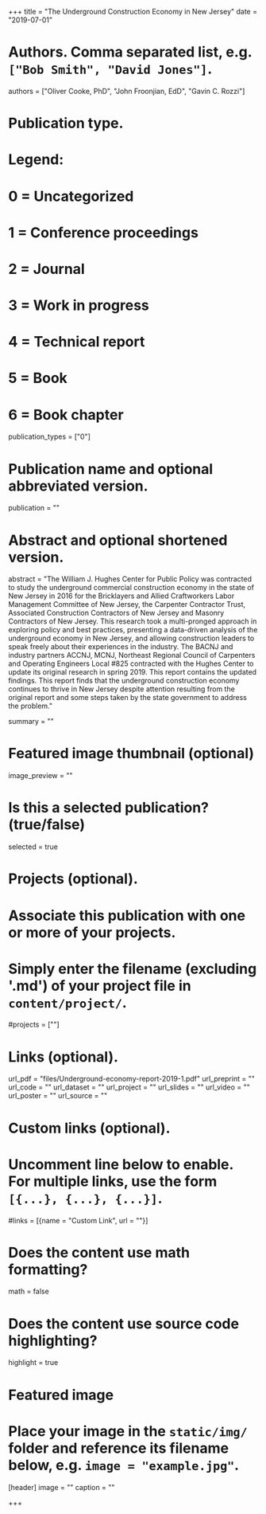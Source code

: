+++
title = "The Underground Construction Economy in New Jersey"
date = "2019-07-01"

# Authors. Comma separated list, e.g. `["Bob Smith", "David Jones"]`.
authors = ["Oliver Cooke, PhD", "John Froonjian, EdD", "Gavin C. Rozzi"]

# Publication type.
# Legend:
# 0 = Uncategorized
# 1 = Conference proceedings
# 2 = Journal
# 3 = Work in progress
# 4 = Technical report
# 5 = Book
# 6 = Book chapter
publication_types = ["0"]

# Publication name and optional abbreviated version.
publication = ""

# Abstract and optional shortened version.
abstract = "The William J. Hughes Center for Public Policy was contracted to study the underground commercial construction economy in the state of New Jersey in 2016 for the Bricklayers and Allied Craftworkers Labor Management Committee of New Jersey, the Carpenter Contractor Trust, Associated Construction Contractors of New Jersey and Masonry Contractors of New Jersey. This research took a multi-pronged approach in exploring policy and best practices, presenting a data-driven analysis of the underground economy in New Jersey, and allowing construction leaders to speak freely about their experiences in the industry. The BACNJ and industry partners ACCNJ, MCNJ, Northeast Regional Council of Carpenters and Operating Engineers Local #825 contracted with the Hughes Center to update its original research in spring 2019. This report contains the updated findings. This report finds that the underground construction economy continues to thrive in New Jersey despite attention resulting from the original report and some steps taken by the state government to address the problem."

summary = ""

# Featured image thumbnail (optional)
image_preview = ""

# Is this a selected publication? (true/false)
selected = true

# Projects (optional).
#   Associate this publication with one or more of your projects.
#   Simply enter the filename (excluding '.md') of your project file in `content/project/`.
#projects = [""]

# Links (optional).
url_pdf = "files/Underground-economy-report-2019-1.pdf"
url_preprint = ""
url_code = ""
url_dataset = ""
url_project = ""
url_slides = ""
url_video = ""
url_poster = ""
url_source = ""

# Custom links (optional).
#   Uncomment line below to enable. For multiple links, use the form `[{...}, {...}, {...}]`.
#links = [{name = "Custom Link", url = ""}]

# Does the content use math formatting?
math = false

# Does the content use source code highlighting?
highlight = true

# Featured image
# Place your image in the `static/img/` folder and reference its filename below, e.g. `image = "example.jpg"`.
[header]
image = ""
caption = ""

+++
